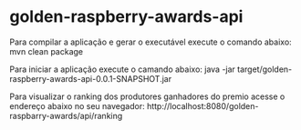 # golden-raspberry-awards-api

Para compilar a aplicação e gerar o executável execute o comando abaixo:
mvn clean package

Para iniciar a aplicação execute o camando abaixo:
java -jar target/golden-raspberry-awards-api-0.0.1-SNAPSHOT.jar

Para visualizar o ranking dos produtores ganhadores do premio acesse o endereço abaixo no seu navegador:
http://localhost:8080/golden-raspbarry-awards/api/ranking
